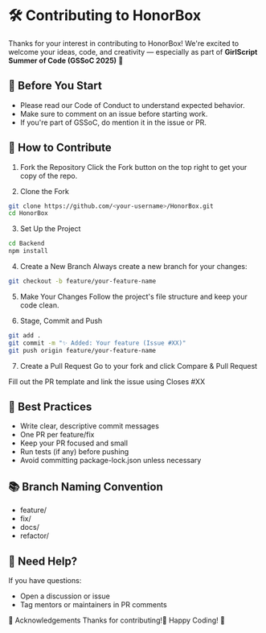 # 🛠️ Contributing to HonorBox
Thanks for your interest in contributing to HonorBox! We're excited to welcome your ideas, code, and creativity — especially as part of **GirlScript Summer of Code (GSSoC 2025)** 🌸

## 📌 Before You Start
- Please read our Code of Conduct to understand expected behavior.
- Make sure to comment on an issue before starting work.
- If you're part of GSSoC, do mention it in the issue or PR.

## 🧾 How to Contribute
1. Fork the Repository
Click the Fork button on the top right to get your copy of the repo.

2. Clone the Fork
```bash
git clone https://github.com/<your-username>/HonorBox.git
cd HonorBox
```

3. Set Up the Project
```bash
cd Backend
npm install
```

4. Create a New Branch
Always create a new branch for your changes:
```bash
git checkout -b feature/your-feature-name
```

5. Make Your Changes
Follow the project's file structure and keep your code clean.

6. Stage, Commit and Push
```bash
git add .
git commit -m "✨ Added: Your feature (Issue #XX)"
git push origin feature/your-feature-name
```

7. Create a Pull Request
Go to your fork and click Compare & Pull Request

Fill out the PR template and link the issue using Closes #XX

## 🌟 Best Practices
- Write clear, descriptive commit messages
- One PR per feature/fix
- Keep your PR focused and small
- Run tests (if any) before pushing
- Avoid committing package-lock.json unless necessary

## 📚 Branch Naming Convention
- feature/<feature-name>
- fix/<bug-description>
- docs/<doc-change>
- refactor/<refactor-info>

## 💬 Need Help?
If you have questions:
- Open a discussion or issue
- Tag mentors or maintainers in PR comments

🙌 Acknowledgements
Thanks for contributing!💖
Happy Coding! 🚀